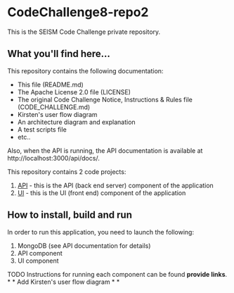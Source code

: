 # CodeChallenge8-repo2
This is the SEISM Code Challenge private repository.

## What you'll find here...

This repository contains the following documentation:
* This file (README.md) 
* The Apache License 2.0 file (LICENSE)
* The original Code Challenge Notice, Instructions & Rules file (CODE_CHALLENGE.md)
* Kirsten's user flow diagram
* An architecture diagram and explanation
* A test scripts file
* etc..

Also, when the API is running, the API documentation is available at http://localhost:3000/api/docs/.

This repository contains 2 code projects:
1. [API](API) - this is the API (back end server) component of the application
2. [UI](UI) - this is the UI (front end) component of the application

## How to install, build and run

In order to run this application, you need to launch the following:
1. MongoDB (see API documentation for details)
2. API component
3. UI component

TODO
Instructions for running each component can be found **provide links**. * *
Add Kirsten's user flow diagram * *
